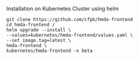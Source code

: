Installation on Kubernetes Cluster using helm
```
git clone https://github.com/cfpb/hmda-frontend
cd hmda-frontend /
helm upgrade --install \
--values=kubernetes/hmda-frontend/values.yaml \
--set image.tag=latest \
hmda-frontend \
kubernetes/hmda-frontend -n beta
```
